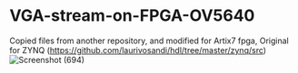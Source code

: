 # VGA-stream-on-FPGA-OV5640

Copied files from another repository, and modified for Artix7 fpga, Original for ZYNQ (https://github.com/laurivosandi/hdl/tree/master/zynq/src)
![Screenshot (694)](https://github.com/user-attachments/assets/e60cf7dc-c743-44be-ac82-8757edb69da1)
